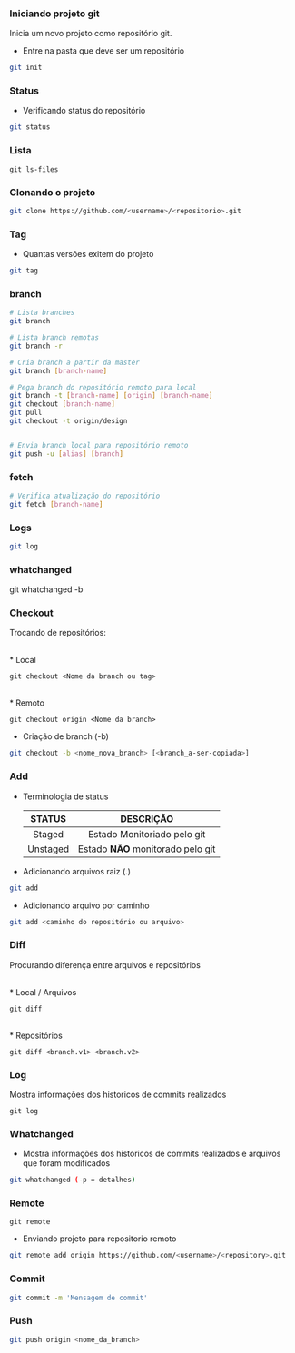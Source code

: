 
### Iniciando projeto git
Inicia um novo projeto como repositório git.
* Entre na pasta que deve ser um repositório
```bash
git init
```

### Status
* Verificando status do repositório
```bash
git status
```
### Lista 

    git ls-files


### Clonando o projeto
```bash
git clone https://github.com/<username>/<repositorio>.git
```


### Tag
* Quantas versões exitem do projeto
```bash
git tag
```

### branch

```bash
# Lista branches
git branch 

# Lista branch remotas
git branch -r

# Cria branch a partir da master
git branch [branch-name] 

# Pega branch do repositório remoto para local
git branch -t [branch-name] [origin] [branch-name]
git checkout [branch-name]
git pull
git checkout -t origin/design


# Envia branch local para repositório remoto
git push -u [alias] [branch] 
```

### fetch
```bash
# Verifica atualização do repositório
git fetch [branch-name]
```

### Logs
```bash
git log 
```

### whatchanged

git whatchanged -b

    
### Checkout
Trocando de repositórios:

<br>
* Local
    
    git checkout <Nome da branch ou tag>

<br>
* Remoto
    
    git checkout origin <Nome da branch>

* Criação de branch (-b)
```bash
git checkout -b <nome_nova_branch> [<branch_a-ser-copiada>]
```
### Add
* Terminologia de status

   | STATUS  | DESCRIÇÃO|
   |:----------:|:-------------:|
   | Staged   |    Estado Monitoriado pelo git   |
   | Unstaged   |    Estado **NÃO** monitorado pelo git   |
   
   
 * Adicionando arquivos raiz (.)
```bash
git add 
```
* Adicionando arquivo por caminho

```bash
git add <caminho do repositório ou arquivo>
```
    



### Diff

Procurando diferença entre arquivos e repositórios

<br>
* Local / Arquivos


    git diff

<br>
* Repositórios


    git diff <branch.v1> <branch.v2>


### Log
Mostra informações dos historicos de commits realizados

    git log
    
### Whatchanged
* Mostra informações dos historicos de commits realizados e arquivos que foram modificados
```bash
git whatchanged (-p = detalhes)
```


### Remote

    git remote
    
* Enviando projeto para repositorio remoto
```bash
git remote add origin https://github.com/<username>/<repository>.git
```
                
    

### Commit
```bash
git commit -m 'Mensagem de commit' 
```
      

### Push

```bash
git push origin <nome_da_branch>
```

